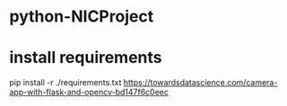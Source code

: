 ﻿# python-NICProject

# install requirements
pip install -r ./requirements.txt
https://towardsdatascience.com/camera-app-with-flask-and-opencv-bd147f6c0eec
